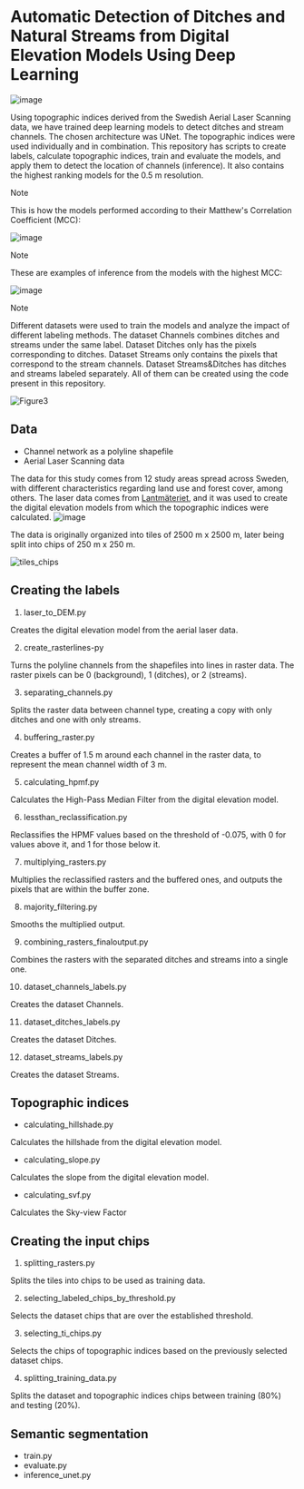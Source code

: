 # Automatic Detection of Ditches and Natural Streams from Digital Elevation Models Using Deep Learning

![image](https://github.com/mbusarello/Automatic-Detection-of-Ditches-and-Natural-Streams-from-Digital-Elevation-Models-Using-Deep-Learning/assets/72121679/569e5f2c-363b-4b3a-91b7-2705b8019848)


Using topographic indices derived from the Swedish Aerial Laser Scanning data, we have trained deep learning models to detect ditches and stream channels. The chosen architecture was UNet. The topographic indices were used individually and in combination.
This repository has scripts to create labels, calculate topographic indices, train and evaluate the models, and apply them to detect the location of channels (inference). It also contains the highest ranking models for the 0.5 m resolution.

>[!NOTE]
>This is how the models performed according to their Matthew's Correlation Coefficient (MCC):

![image](https://github.com/mbusarello/Automatic-Detection-of-Ditches-and-Natural-Streams-from-Digital-Elevation-Models-Using-Deep-Learning/assets/72121679/5129f3b0-a362-47bd-b74b-16201129580f)

>[!NOTE]
>These are examples of inference from the models with the highest MCC:

![image](https://github.com/mbusarello/Automatic-Detection-of-Ditches-and-Natural-Streams-from-Digital-Elevation-Models-Using-Deep-Learning/assets/72121679/e3c3ea6d-3372-4a02-a83b-1a9a8dded913)

>[!NOTE]
>Different datasets were used to train the models and analyze the impact of different labeling methods. The dataset Channels combines ditches and streams under the same label. Dataset Ditches only has the pixels corresponding to ditches. Dataset Streams only contains the pixels that correspond to the stream channels. Dataset Streams&Ditches has ditches and streams labeled separately. All of them can be created using the code present in this repository.

![Figure3](https://github.com/mbusarello/Automatic-Detection-of-Ditches-and-Natural-Streams-from-Digital-Elevation-Models-Using-Deep-Learning/assets/72121679/adf8f12d-04d3-4089-889c-faae8b3a4cf2)

## Data
- Channel network as a polyline shapefile
- Aerial Laser Scanning data

The data for this study comes from 12 study areas spread across Sweden, with different characteristics regarding land use and forest cover, among others. The laser data comes from [Lantmäteriet](https://www.lantmateriet.se/globalassets/geodata/geodataprodukter/hojddata/pb_laserdata_nedladdning_skog.pdf), and it was used to create the digital elevation models from which the topographic indices were calculated.
![image](https://github.com/mbusarello/Automatic-Detection-of-Ditches-and-Natural-Streams-from-Digital-Elevation-Models-Using-Deep-Learning/assets/72121679/88c909a9-84ee-41a7-bf1f-9641c15c5d76)

The data is originally organized into tiles of 2500 m x 2500 m, later being split into chips of 250 m x 250 m.

![tiles_chips](https://github.com/mbusarello/Automatic-Detection-of-Ditches-and-Natural-Streams-from-Digital-Elevation-Models-Using-Deep-Learning/assets/72121679/ee10caf4-b2b8-4e70-afda-b69dc3ed1a4e)


## Creating the labels
1. laser_to_DEM.py

Creates the digital elevation model from the aerial laser data.

2. create_rasterlines-py

Turns the polyline channels from the shapefiles into lines in raster data. The raster pixels can be 0 (background), 1 (ditches), or 2 (streams).

3. separating_channels.py

Splits the raster data between channel type, creating a copy with only ditches and one with only streams.
  
4. buffering_raster.py

Creates a buffer of 1.5 m around each channel in the raster data, to represent the mean channel width of 3 m.

5. calculating_hpmf.py 

Calculates the High-Pass Median Filter from the digital elevation model.

6. lessthan_reclassification.py

Reclassifies the HPMF values based on the threshold of -0.075, with 0 for values above it, and 1 for those below it.

7. multiplying_rasters.py

Multiplies the reclassified rasters and the buffered ones, and outputs the pixels that are within the buffer zone.

8. majority_filtering.py

Smooths the multiplied output.

9. combining_rasters_finaloutput.py

Combines the rasters with the separated ditches and streams into a single one.

10. dataset_channels_labels.py

Creates the dataset Channels.

11. dataset_ditches_labels.py

Creates the dataset Ditches.

12. dataset_streams_labels.py

Creates the dataset Streams.


## Topographic indices
- calculating_hillshade.py

Calculates the hillshade from the digital elevation model.
  
- calculating_slope.py

Calculates the slope from the digital elevation model.
  
- calculating_svf.py

Calculates the Sky-view Factor
  

## Creating the input chips
1. splitting_rasters.py

Splits the tiles into chips to be used as training data.

2. selecting_labeled_chips_by_threshold.py

Selects the dataset chips that are over the established threshold.

3. selecting_ti_chips.py

Selects the chips of topographic indices based on the previously selected dataset chips.

4. splitting_training_data.py

Splits the dataset and topographic indices chips between training (80%) and testing (20%).


## Semantic segmentation
- train.py
- evaluate.py
- inference_unet.py
